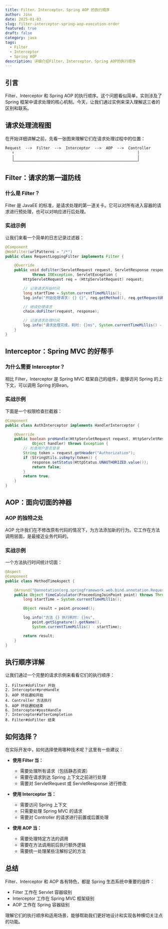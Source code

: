```yaml
---
title: Filter、Interceptor、Spring AOP 的执行顺序
author: Jinx
date: 2025-01-03
slug: filter-interceptor-spring-aop-execution-order
featured: true
draft: false
category: java
tags:
  - Filter
  - Interceptor
  - Spring AOP
description: 详细介绍Filter、Interceptor、Spring AOP的执行顺序
---
```


## 引言

Filter、Interceptor 和 Spring AOP 的执行顺序。这个问题看似简单，实则涉及了 Spring 框架中请求处理的核心机制。今天，让我们通过实例来深入理解这三者的区别和联系。

## 请求处理流程图

在开始详细讲解之前，先看一张图来理解它们在请求处理过程中的位置：

```plaintext
Request  -->  Filter  -->  Interceptor  -->  AOP  -->  Controller
   ↑                                                       |
   |                                                       |
   └───────────────────────────────────────────────────────┘
```

## Filter：请求的第一道防线

### 什么是 Filter？

Filter 是 JavaEE 的标准，是请求处理的第一道关卡。它可以对所有进入容器的请求进行预处理，也可以对响应进行后处理。

### 实战示例

让我们来看一个简单的日志记录过滤器：

```java
@Component
@WebFilter(urlPatterns = "/*")
public class RequestLoggingFilter implements Filter {

    @Override
    public void doFilter(ServletRequest request, ServletResponse response, FilterChain chain)
            throws IOException, ServletException {
        HttpServletRequest req = (HttpServletRequest) request;

        // 记录请求开始时间
        long startTime = System.currentTimeMillis();
        log.info("开始处理请求: {} {}", req.getMethod(), req.getRequestURI());

        // 继续处理请求
        chain.doFilter(request, response);

        // 记录请求处理时间
        log.info("请求处理完成，耗时: {}ms", System.currentTimeMillis() - startTime);
    }
}
```

## Interceptor：Spring MVC 的好帮手

### 为什么需要 Interceptor？

相比 Filter，Interceptor 是 Spring MVC 框架自己的组件，能够访问 Spring 的上下文，可以调用 Spring 的Bean。

### 实战示例

下面是一个权限检查拦截器：

```java
@Component
public class AuthInterceptor implements HandlerInterceptor {

    @Override
    public boolean preHandle(HttpServletRequest request, HttpServletResponse response,
            Object handler) throws Exception {
        // 检查用户是否登录
        String token = request.getHeader("Authorization");
        if (StringUtils.isEmpty(token)) {
            response.setStatus(HttpStatus.UNAUTHORIZED.value());
            return false;
        }
        return true;
    }
}
```

## AOP：面向切面的神器

### AOP 的独特之处

AOP 允许我们在不修改原有代码的情况下，为方法添加新的行为。它工作在方法调用层面，是最接近业务代码的。

### 实战示例

一个方法执行时间统计切面：

```java
@Aspect
@Component
public class MethodTimeAspect {

    @Around("@annotation(org.springframework.web.bind.annotation.RequestMapping)")
    public Object timeCalculator(ProceedingJoinPoint point) throws Throwable {
        long startTime = System.currentTimeMillis();

        Object result = point.proceed();

        log.info("方法 {} 执行耗时: {}ms",
            point.getSignature().getName(),
            System.currentTimeMillis() - startTime);

        return result;
    }
}
```

## 执行顺序详解

让我们通过一个完整的请求示例来看看它们的执行顺序：

```text
1. Filter#doFilter 开始
2. Interceptor#preHandle
3. AOP 环绕通知开始
4. Controller 方法执行
5. AOP 环绕通知结束
6. Interceptor#postHandle
7. Interceptor#afterCompletion
8. Filter#doFilter 结束
```

## 如何选择？

在实际开发中，如何选择使用哪种技术呢？这里有一些建议：

- **使用 Filter 当：**

  - 需要处理所有请求（包括静态资源）
  - 需要在请求到达 Spring 上下文之前进行处理
  - 需要对 ServletRequest 或 ServletResponse 进行修改

- **使用 Interceptor 当：**

  - 需要访问 Spring 上下文
  - 只需要处理 Spring MVC 的请求
  - 需要对 Controller 的请求进行前置或后置处理

- **使用 AOP 当：**
  - 需要处理特定方法的调用
  - 需要在方法调用前后执行额外逻辑
  - 需要统一处理某些注解标记的方法

## 总结

Filter、Interceptor 和 AOP 各有特色，都是 Spring 生态系统中重要的组件：

- Filter 工作在 Servlet 容器级别
- Interceptor 工作在 Spring MVC 框架级别
- AOP 工作在 Spring 容器级别

理解它们的执行顺序和适用场景，能够帮助我们更好地设计和实现各种横切关注点的功能。
